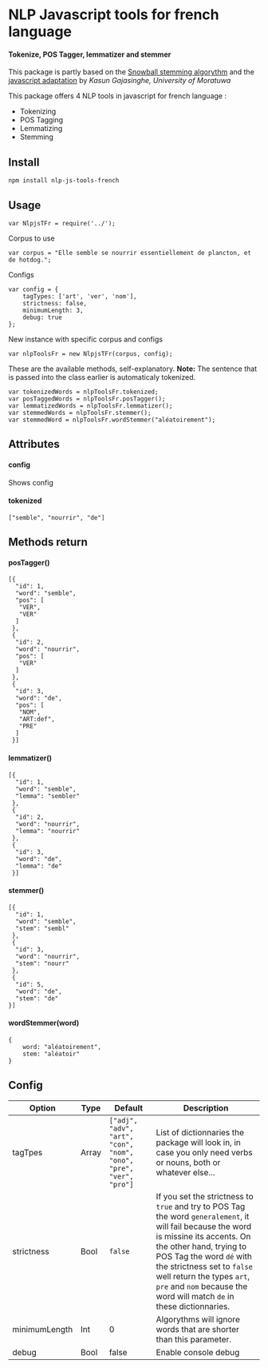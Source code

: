 # NLP Javascript tools for french language
#### Tokenize, POS Tagger, lemmatizer and stemmer

This package is partly based on the [Snowball stemming algorythm](https://snowballstem.org/algorithms/french/stemmer.html) and the [javascript adaptation](http://snowball.tartarus.org/otherlangs/french_javascript.txt) by _Kasun Gajasinghe, University of Moratuwa_

This package offers 4 NLP tools in javascript for french language :
* Tokenizing
* POS Tagging
* Lemmatizing
* Stemming

## Install
```
npm install nlp-js-tools-french
```

## Usage
```
var NlpjsTFr = require('../');
```
Corpus to use
```
var corpus = "Elle semble se nourrir essentiellement de plancton, et de hotdog.";
```
Configs
```
var config = {
    tagTypes: ['art', 'ver', 'nom'],
    strictness: false,
    minimumLength: 3,
    debug: true
};
```

New instance with specific corpus and configs
```
var nlpToolsFr = new NlpjsTFr(corpus, config);
```

These are the available methods, self-explanatory.
**Note:** The sentence that is passed into the class earlier is automaticaly tokenized.
```
var tokenizedWords = nlpToolsFr.tokenized;
var posTaggedWords = nlpToolsFr.posTagger();
var lemmatizedWords = nlpToolsFr.lemmatizer();
var stemmedWords = nlpToolsFr.stemmer();
var stemmedWord = nlpToolsFr.wordStemmer("aléatoirement");
```

## Attributes

#### config
Shows config
#### tokenized
```
["semble", "nourrir", "de"]
```

## Methods return

#### posTagger()
```
[{
  "id": 1,
  "word": "semble",
  "pos": [
   "VER",
   "VER"
  ]
 },
 {
  "id": 2,
  "word": "nourrir",
  "pos": [
   "VER"
  ]
 },
 {
  "id": 3,
  "word": "de",
  "pos": [
   "NOM",
   "ART:def",
   "PRE"
  ]
 }]
```
#### lemmatizer()
```
[{
  "id": 1,
  "word": "semble",
  "lemma": "sembler"
 },
 {
  "id": 2,
  "word": "nourrir",
  "lemma": "nourrir"
 },
 {
  "id": 3,
  "word": "de",
  "lemma": "de"
 }]
```
#### stemmer()
```
[{
  "id": 1,
  "word": "semble",
  "stem": "sembl"
 },
 {
  "id": 3,
  "word": "nourrir",
  "stem": "nourr"
 },
 {
  "id": 5,
  "word": "de",
  "stem": "de"
}]
```

#### wordStemmer(word)
```
{
    word: "aléatoirement",
    stem: "aléatoir"
}
```

## Config

Option | Type | Default | Description
--- | --- | --- | ---
tagTpes | Array | `["adj", "adv", "art", "con", "nom", "ono", "pre", "ver", "pro"]` | List of dictionnaries the package will look in, in case you only need verbs or nouns, both or whatever else...
strictness | Bool | `false` | If you set the strictness to `true` and try to POS Tag the word `generalement`, it will fail because the word is missine its accents. On the other hand, trying to POS Tag the word `dé` with the strictness set to `false` well return the types `art`, `pre` and `nom` because the word will match `de` in these dictionnaries.
minimumLength | Int | 0 | Algorythms will ignore words that are shorter than this parameter.
debug | Bool | false | Enable console debug
